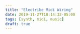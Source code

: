 ```yaml
---
title: "Electribe Midi Wiring"
date: 2019-11-27T18:14:32-05:00
tags: [synth, midi, music]
draft: true
---
```


